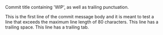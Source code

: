 Commit title containing 'WIP', as well as trailing punctuation.

This is the first line of the commit message body and it is meant to test a line that exceeds the maximum line length of 80 characters.
This line has a trailing space. 
This line has a trailing tab.	
